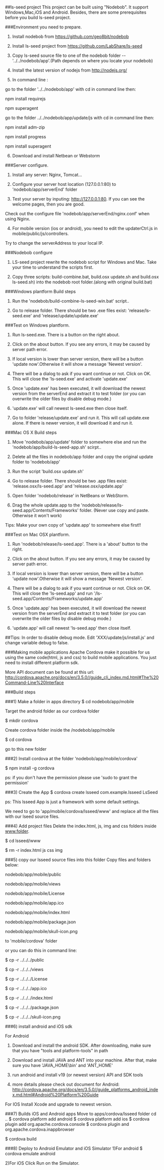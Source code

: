 ##ls-seed project
This project can be built using "Nodebob".
It support Windows,Mac,iOS and Android.
Besides, there are some prerequisites before you build ls-seed project. 


###Environment you need to prepare.
1) Install nodebob from https://github.com/geo8bit/nodebob

2) Install ls-seed project from https://github.com/LabShare/ls-seed

3) Copy ls-seed source file to one of the nodebob folder --'../../nodebob/app'.(Path depends on where you locate your nodebob)

4) Install the latest version of nodejs from  http://nodejs.org/

5) In command line :

go to the folder '../../nodebob/app' with cd in command line then:

npm install requirejs

npm superagent

go to the folder ../../nodebob/app/update/js with cd in command line then:

npm install adm-zip

npm install progress

npm install superagent

6) Download and install Netbean or Webstorm

###Server configure.
1) Install any server: Nginx, Tomcat...

2) Configure your server host location (127.0.0.1:80) to 'nodebob/app/serverEnd' folder

3) Test your server by inputing: http://127.0.0.1:80. If you can see the welcome pages, then you are good.

Check out the configure file 'nodebob/app/serverEnd/nginx.conf' when using Nginx.

4) For mobile version (ios or android), you need to edit the updaterCtrl.js in mobile/public/js/controllers.

Try to change the serverAddress to your local IP.

###Nodebob configure
1) LS-seed project rewrite the nodebob script for Windows and Mac. Take your time to understand the scripts first.

2) Copy three scripts: build-combine.bat, build.osx update.sh and build.osx ls-seed.sh) into the nodebob root folder.(along with original build.bat)

###Windows plantform Build steps
1) Run the 'nodebob/build-combine-ls-seed-win.bat' script..

2) Go to release folder. There should be two .exe files exist: 'release/ls-seed.exe' and 'release/update/update.exe'

###Test on Windows plantform.
1) Run ls-seed.exe. There is a button on the right about.

2) Click on the about button. If you see any errors, it may be caused by server path error.

3) If local version is lower than server version, there will be a button 'update now'.Otherwise it will show a message 'Newest version'.

4) There will be a dialog to ask if you want continue or not. Click on OK. This will close the 'ls-seed.exe' and activate 'update.exe'

5) Once 'update.exe' has been executed, it will download the newest version from the serverEnd and extract it to test folder
(or you can overwrite the older files by disable debug mode.)

6) 'update.exe' will call newest ls-seed.exe then close itself.

7) Go to folder 'release/update.exe' and run it. This will call update.exe alone. If there is newer version, it will download it and run it.

###Mac OS X Build steps
1) Move 'nodebob/app/update' folder to somewhere else and run the 'nodebob/app/build-ls-seed-app.sh' scirpt..

2) Delete all the files in nodebob/app folder and copy the original update folder to 'nodebob/app'

3) Run the script 'build.osx update.sh'

2) Go to release folder. There should be two .app files exist: 'release.osx/ls-seed.app' and 'release.osx/update.app'

3) Open folder 'nodebob/release' in NetBeans or WebStorm.

4) Drag the whole update.app to the 'nodebob/release/ls-seed.app/Contents/Frameworks' folder.
(Never use copy and paste. Otherwise it won't work)

Tips: Make your own copy of 'update.app' to somewhere else first!!

###Test on Mac OSX plantform.
1) Run 'nodebob/release/ls-seed.app'. There is a 'about' button to the right.

2) Click on the about button. If you see any errors, it may be caused by server path error.

3) If local version is lower than server version, there will be a button 'update now'.Otherwise it will show a message 'Newest version'.

4) There will be a dialog to ask if you want continue or not. Click on OK. This will close the 'ls-seed.app' and run '/ls-seed.app/Contents/Frameworks/update.app'

5) Once 'update.app' has been executed, it will download the newest version from the serverEnd and extract it to test folder
(or you can overwrite the older files by disable debug mode.)

6) 'update.app' will call newest 'ls-seed.app' then close itself.


##Tips: In order to disable debug mode. Edit 'XXX/update/js/install.js' and change variable debug to false.

###Making mobile applications
Apache Cordova make it possible for us using the same code(html, js and css) to build mobile applications.
You just need to install different platform sdk.

More API document can be found at this url:
http://cordova.apache.org/docs/en/3.5.0//guide_cli_index.md.html#The%20Command-Line%20Interface

###Build steps

###1) Make a folder in apps directory
$ cd nodebob/app/mobile

Target the android folder as our cordova folder

$ mkdir cordova
      
Create cordova folder inside the /nodebob/app/mobile

$ cd cordova

go to this new folder

###2) Install cordova at the folder 'nodebob/app/mobile/cordova'

$ npm install -g cordova

ps: if you don't have the permission please use 'sudo to grant the permission'

###3) Create the App
$ cordova create lsseed com.example.lsseed LsSeed

ps: This lsseed App is just a framework with some default settings. 

We need to go to 'app/mobile/cordova/lsseed/www' and replace all the files with our lseed source files.

###4) Add project files
Delete the index.html, js, img and css folders inside www.folder.

$ cd lsseed/www 

$ rm -r index.html js css img

###5) copy our lsseed source files into this folder
Copy files and folders below:

nodebob/app/mobile/public  

nodebob/app/mobile/views

nodebob/app/mobile/License

nodebob/app/mobile/app.ico

nodebob/app/mobile/index.html

nodebob/app/mobile/package.json

nodebob/app/mobile/skull-icon.png

to  'mobile/cordova' folder

or you can do this in command line:

$ cp -r ../../../public

$ cp -r ../../../views

$ cp -r ../../../License

$ cp -r ../../../app.ico

$ cp -r ../../../index.html

$ cp -r ../../../package.json

$ cp -r ../../../skull-icon.png

###6) install android and iOS sdk

For Android

1) Download and install the android SDK. After downloading, make sure that you have "tools and platform-tools" in path

2) Download and install JAVA and ANT into your machine. After that, make sure you have 'JAVA_HOME\bin' and 'ANT_HOME' 

3) run android and install v19 (or newest version) API and SDK tools

4) more details please check out document for Android:
http://cordova.apache.org/docs/en/3.5.0//guide_platforms_android_index.md.html#Android%20Platform%20Guide

For IOS
Install Xcode and upgrade to newest version.

###7) Builds iOS and Android apps
Move to apps/cordova/lsseed folder
cd ..
$ cordova platform add android
$ cordova platform add ios
$ cordova plugin add org.apache.cordova.console
$ cordova plugin and org.apache.cordova.inappbrowser

$ cordova build

###8) Deploy to Android Emulator and iOS Simulator
1)For android
$ cordova emulate android

2)For iOS
Click Run on the Simulator.